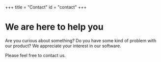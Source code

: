 +++
title = "Contact"
id = "contact"
+++

# We are here to help you

Are you curious about something? Do you have some kind of problem with our product?
We appreciate your interest in our software.

Please feel free to contact us.
